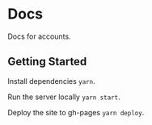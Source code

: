 # Docs

Docs for accounts.

## Getting Started

Install dependencies `yarn`.

Run the server locally `yarn start`.

Deploy the site to gh-pages `yarn deploy`.
